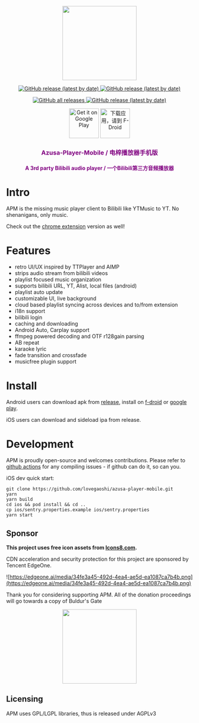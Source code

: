 <p align="center"><a href="https://github.com/kenmingwang/azusa-player"><img width="200" src="https://github.com/kenmingwang/azusa-player/blob/master/public/img/logo2-01.png?raw=true"></a></p>

<p align="center">
  <a href="https://github.com/lovegaoshi/azusa-player-mobile/releases/latest">
    <img alt="GitHub release (latest by date)" src="https://github.com/lovegaoshi/azusa-player-mobile/actions/workflows/android-weekly.yml/badge.svg?branch=master">
  </a>
  <a href="https://github.com/lovegaoshi/azusa-player-mobile/releases/latest">
    <img alt="GitHub release (latest by date)" src="https://github.com/lovegaoshi/azusa-player-mobile/actions/workflows/ios-weekly.yml/badge.svg?branch=master">
  </a>
</p>
  
<p align="center">
  <a href="https://github.com/lovegaoshi/azusa-player-mobile/releases/latest">
    <img alt="GitHub all releases" src="https://img.shields.io/github/downloads/lovegaoshi/azusa-player-mobile/latest/total">
  </a>
  <a href="https://github.com/lovegaoshi/azusa-player-mobile/releases/latest">
    <img alt="GitHub release (latest by date)" src="https://img.shields.io/github/v/release/lovegaoshi/azusa-player-mobile">
  </a>  
</p>

<p align="center"> 
  <a href='https://play.google.com/store/apps/details?id=com.noxplay.noxplayer&pcampaignid=pcampaignidMKT-Other-global-all-co-prtnr-py-PartBadge-Mar2515-1'><img alt='Get it on Google Play' src='https://play.google.com/intl/en_us/badges/static/images/badges/en_badge_web_generic.png' height="80"/></a>
<a href="https://f-droid.org/packages/com.noxplay.noxplayer">
    <img src="https://fdroid.gitlab.io/artwork/badge/get-it-on-zh-cn.png"
    alt="下载应用，请到 F-Droid"
    height="80">
</a>
</p>

<h3 align="center" style="color:purple">Azusa-Player-Mobile / 电梓播放器手机版</h3>
<h4 align="center" style="color:purple">A 3rd party Bilibili audio player / 一个Bilibili第三方音频播放器</h4>


# Intro

APM is the missing music player client to Bilibili like YTMusic to YT. No shenanigans, only music.

Check out the [chrome extension](https://github.com/lovegaoshi/NoxPlayer) version as well! 

# Features

- retro UI/UX inspired by TTPlayer and AIMP
- strips audio stream from bilibili videos
- playlist focused music organization
- supports bilibili URL, YT, Alist, local files (android)
- playlist auto update
- customizable UI, live background
- cloud based playlist syncing across devices and to/from extension
- i18n support
- bilibili login
- caching and downloading
- Android Auto, Carplay support
- ffmpeg powered decoding and OTF r128gain parsing
- AB repeat
- karaoke lyric
- fade transition and crossfade
- musicfree plugin support

# Install

Android users can download apk from [release](https://github.com/lovegaoshi/azusa-player-mobile/releases/latest), install on [f-droid](https://f-droid.org/packages/com.noxplay.noxplayer) or [google play](https://play.google.com/store/apps/details?id=com.noxplay.noxplayer).

iOS users can download and sideload ipa from release.

# Development

APM is proudly open-source and welcomes contributions. Please refer to [github actions](https://github.com/lovegaoshi/NoxPlayer/actions) for any compiling issues - if github can do it, so can you.

iOS dev quick start:

```
git clone https://github.com/lovegaoshi/azusa-player-mobile.git
yarn
yarn build
cd ios && pod install && cd ..
cp ios/sentry.properties.example ios/sentry.properties
yarn start
```

## Sponsor

**This project uses free icon assets from [Icons8.com](https://icons8.com/).**


CDN acceleration and security protection for this project are sponsored by Tencent EdgeOne.


![https://edgeone.ai/media/34fe3a45-492d-4ea4-ae5d-ea1087ca7b4b.png](https://edgeone.ai/media/34fe3a45-492d-4ea4-ae5d-ea1087ca7b4b.png)


Thank you for considering supporting APM. All of the donation proceedings will go towards a copy of Buldur's Gate 

<p align="center"><a href="https://github.com/lovegaoshi/azusa-player-mobile"><img width="200" src="https://github.com/lovegaoshi/azusa-player-mobile/blob/5795492b49048046b36583502f74caa9fdb2badb/docs/docs/usage-tutorial/images/sponsor.jpg"></a></p>

## Licensing

APM uses GPL/LGPL libraries, thus is released under AGPLv3
